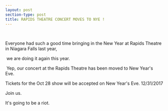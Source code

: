 ```yaml
---
layout: post
section-type: post
title: RAPIDS THEATRE CONCERT MOVES TO NYE !
---
```


<p>&nbsp;</p>

<p>Everyone had such a good time bringing in the New Year at Rapids Theatre in Niagara Falls last year,</p>

<p>&nbsp;we&nbsp;are doing&nbsp;it again this year.</p>

<p>&nbsp;Yep, our&nbsp;concert at the&nbsp;Rapids Theatre&nbsp;has been&nbsp;moved to New Year's Eve.&nbsp;&nbsp;</p>

<p>Tickets for the Oct 28 show&nbsp;will be accepted on New Year's Eve. 12/31/2017</p>

<p>Join us.</p>

<p>It's going to be a riot.</p>
